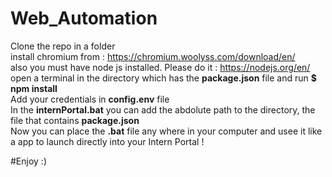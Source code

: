 ﻿# Web_Automation
Clone the repo in a folder <br/>
install chromium from : https://chromium.woolyss.com/download/en/ <br/>
also you must have node js installed. Please do it : https://nodejs.org/en/ <br/>
open a terminal in the directory which has the <b>package.json</b> file and run <b>$ npm install</b> <br/>
Add your credentials in <b>config.env</b> file <br/>
In the <b>internPortal.bat</b> you can add the abdolute path to the directory, the file that contains <b>package.json</b> <br/>
Now you can place the <b>.bat</b> file any where in your computer and usee it like a app to launch directly into your Intern Portal ! <br/>

#Enjoy :)
